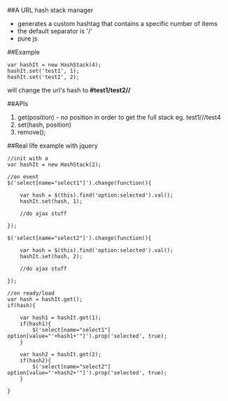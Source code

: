 ##A URL hash stack manager
- generates a custom hashtag that contains a specific number of items 
- the default separator is '/'
- pure js

##Example
```
var hashIt = new HashStack(4);
hashIt.set('test1', 1);
hashIt.set('test2', 2);
```
will change the url's hash to **#test1/test2//**



##APIs

1. get(position) - no position in order to get the full stack eg. test1///test4
2. set(hash, position)
3. remove();


##Real life example with jquery

```
//init with a
var hashIt = new HashStack(2);

//on event
$('select[name="select1"]').change(function(){

	var hash = $(this).find('option:selected').val();
	hashIt.set(hash, 1);
	
	//do ajax stuff
		
});

$('select[name="select2"]').change(function(){

	var hash = $(this).find('option:selected').val();
	hashIt.set(hash, 2);
	
	//do ajax stuff
		
});

//on ready/load
var hash = hashIt.get();
if(hash){

	var hash1 = hashIt.get(1);
	if(hash1){
		$('select[name="select1"] option[value="'+hash1+'"]').prop('selected', true);
	}
	
	var hash2 = hashIt.get(2);
	if(hash2){
		$('select[name="select2"] option[value="'+hash2+'"]').prop('selected', true);
	}

}

```
